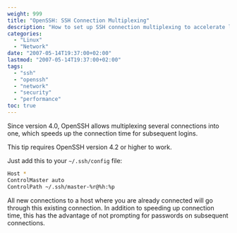 ```yaml
---
weight: 999
title: "OpenSSH: SSH Connection Multiplexing"
description: "How to set up SSH connection multiplexing to accelerate login times for multiple connections to the same host."
categories: 
  - "Linux"
  - "Network"
date: "2007-05-14T19:37:00+02:00"
lastmod: "2007-05-14T19:37:00+02:00"
tags:
  - "ssh"
  - "openssh"
  - "network"
  - "security"
  - "performance"
toc: true
---
```


Since version 4.0, OpenSSH allows multiplexing several connections into one, which speeds up the connection time for subsequent logins.

This tip requires OpenSSH version 4.2 or higher to work.

Just add this to your `~/.ssh/config` file:

```bash
Host *
ControlMaster auto
ControlPath ~/.ssh/master-%r@%h:%p
```

All new connections to a host where you are already connected will go through this existing connection. In addition to speeding up connection time, this has the advantage of not prompting for passwords on subsequent connections.
